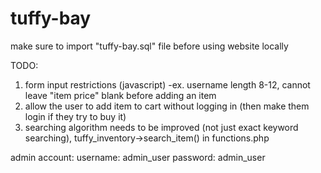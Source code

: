 # tuffy-bay
make sure to import "tuffy-bay.sql" file before using website locally

TODO: 
1. form input restrictions (javascript) 
	-ex. username length 8-12, cannot leave "item price" blank before adding an item
2. allow the user to add item to cart without logging in (then make them login if they try to buy it)
3. searching algorithm needs to be improved (not just exact keyword searching), tuffy_inventory->search_item() in functions.php


admin account: 
username: admin_user
password: admin_user